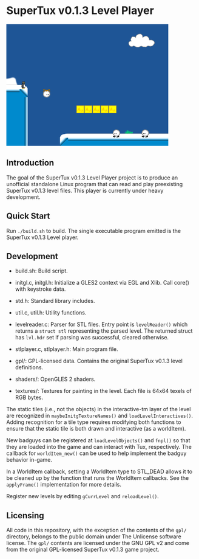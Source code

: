 
# SuperTux v0.1.3 Level Player

<img src="screencaps/stl_player_build_b9e4972.png" height="320">

## Introduction

The goal of the SuperTux v0.1.3 Level Player project is to produce an unofficial standalone Linux program that can read and play preexisting SuperTux v0.1.3 level files. This player is currently under heavy development.

## Quick Start

Run `./build.sh` to build. The single executable program emitted is the SuperTux v0.1.3 Level player.

## Development

- build.sh: Build script.
- initgl.c, initgl.h: Initialize a GLES2 context via EGL and Xlib. Call core() with keystroke data.
- std.h: Standard library includes.
- util.c, util.h: Utility functions.
- levelreader.c: Parser for STL files. Entry point is `levelReader()` which returns a `struct stl` representing the parsed level. The returned struct has `lvl.hdr` set if parsing was successful, cleared otherwise.
- stlplayer.c, stlplayer.h: Main program file.

- gpl/: GPL-licensed data. Contains the original SuperTux v0.1.3 level definitions.
- shaders/: OpenGLES 2 shaders.
- textures/: Textures for painting in the level. Each file is 64x64 texels of RGB bytes.

The static tiles (i.e., not the objects) in the interactive-tm layer of the level are recognized in `maybeInitgTextureNames()` and `loadLevelInteractives()`. Adding recognition for a tile type requires modifying both functions to ensure that the static tile is both drawn and interactive (as a worldItem).

New badguys can be registered at `loadLevelObjects()` and `fnpl()` so that they are loaded into the game and can interact with Tux, respectively. The callback for `worldItem_new()` can be used to help implement the badguy behavior in-game.

In a WorldItem callback, setting a WorldItem type to STL_DEAD allows it to be cleaned up by the function that runs the WorldItem callbacks. See the `applyFrame()` implementation for more details.

Register new levels by editing `gCurrLevel` and `reloadLevel()`.

## Licensing

All code in this repository, with the exception of the contents of the `gpl/` directory, belongs to the public domain under The Unlicense software license. The `gpl/` contents are licensed under the GNU GPL v2 and come from the original GPL-licensed SuperTux v0.1.3 game project.
